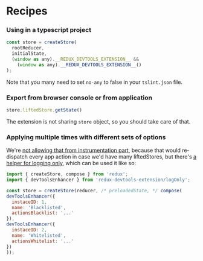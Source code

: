 # Recipes

### Using in a typescript project

```js
const store = createStore(
  rootReducer,
  initialState,
  (window as any).__REDUX_DEVTOOLS_EXTENSION__ &&
    (window as any).__REDUX_DEVTOOLS_EXTENSION__()
);
```
Note that you many need to set `no-any` to false in your `tslint.json` file.

### Export from browser console or from application

```js
store.liftedStore.getState()
```

The extension is not sharing `store` object, so you should take care of that.

### Applying multiple times with different sets of options

We're [not allowing that from instrumentation part](https://github.com/zalmoxisus/redux-devtools-instrument/blob/master/src/instrument.js#L676), because that would re-dispatch every app action in case we'd have many liftedStores, but there's [a helper for logging only](https://github.com/zalmoxisus/redux-devtools-extension/blob/master/npm-package/logOnly.js), which can be used it like so:

```js
import { createStore, compose } from 'redux';
import { devToolsEnhancer } from 'redux-devtools-extension/logOnly';

const store = createStore(reducer, /* preloadedState, */ compose(
devToolsEnhancer({
  instaceID: 1,
  name: 'Blacklisted',
  actionsBlacklist: '...'
}),
devToolsEnhancer({
  instaceID: 2,
  name: 'Whitelisted',
  actionsWhitelist: '...'
})
));
```
